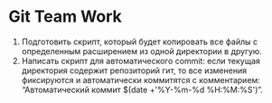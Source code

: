# Git Team Work
1. Подготовить скрипт, который будет копировать все файлы с определенным расширением из одной директории в другую.
2. Написать скрипт для автоматического commit: если текущая директория содержит репозиторий гит, то все изменения фиксируются и автоматически коммитятся с комментарием: “Автоматический коммит $(date +'%Y-%m-%d %H:%M:%S')”.